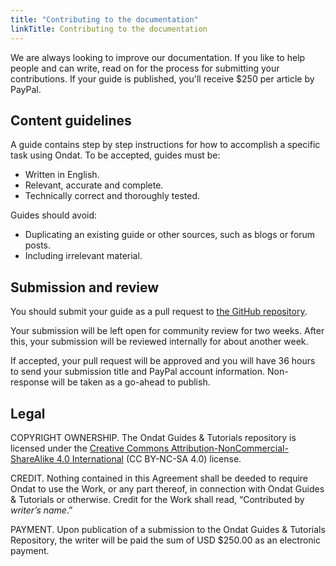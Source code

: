 ```yaml
---
title: "Contributing to the documentation"
linkTitle: Contributing to the documentation
---
```


We are always looking to improve our documentation. If you like to help people
and can write, read on for the process for submitting your contributions. If your
guide is published, you'll receive $250 per article by PayPal.

## Content guidelines

A guide contains step by step instructions for how to accomplish a specific
task using Ondat. To be accepted, guides must be:

* Written in English.
* Relevant, accurate and complete.
* Technically correct and thoroughly tested.

Guides should avoid:

* Duplicating an existing guide or other sources, such as blogs or forum posts.
* Including irrelevant material.

## Submission and review

You should submit your guide as a pull request to
[the GitHub repository](https://github.com/ondat/documentation.git).

Your submission will be left open for community review for two weeks. After
this, your submission will be reviewed internally for about another week.

If accepted, your pull request will be approved and you will have 36 hours to
send your submission title and PayPal account information. Non-response will be
taken as a go-ahead to publish.

## Legal

COPYRIGHT OWNERSHIP. The Ondat Guides & Tutorials repository is licensed
under the [Creative Commons Attribution-NonCommercial-ShareAlike 4.0 International](https://creativecommons.org/licenses/by-nc-sa/4.0/)
(CC BY-NC-SA 4.0) license.

CREDIT. Nothing contained in this Agreement shall be deeded to require Ondat
to use the Work, or any part thereof, in connection with Ondat Guides &
Tutorials or otherwise. Credit for the Work shall read, “Contributed by *writer’s
name*.”

PAYMENT. Upon publication of a submission to the Ondat Guides & Tutorials
Repository, the writer will be paid the sum of USD $250.00 as an electronic
payment.
